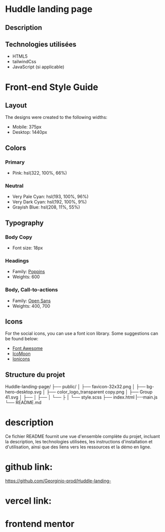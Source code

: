 # Huddle landing page

## Description





## Technologies utilisées

- HTML5
- tailwindCss
- JavaScript (si applicable)


 # Front-end Style Guide

## Layout

The designs were created to the following widths:

- Mobile: 375px
- Desktop: 1440px

## Colors

### Primary

- Pink: hsl(322, 100%, 66%)

### Neutral

- Very Pale Cyan: hsl(193, 100%, 96%)
- Very Dark Cyan: hsl(192, 100%, 9%)
- Grayish Blue: hsl(208, 11%, 55%)

## Typography

### Body Copy

- Font size: 18px

### Headings

- Family: [Poppins](https://fonts.google.com/specimen/Poppins)
- Weights: 600

### Body, Call-to-actions

- Family: [Open Sans](https://fonts.google.com/specimen/Open+Sans)
- Weights: 400, 700

## Icons

For the social icons, you can use a font icon library. Some suggestions can be found below:

- [Font Awesome](https://fontawesome.com/)
- [IcoMoon](https://icomoon.io/)
- [Ionicons](https://ionicons.com/)

## Structure du projet

Huddle-landing-page/
├── public/
│ ├── favicon-32x32.png
│ ├── bg-hero-desktop.svg
│ ├── color_logo_transparent copy.png
│ ├── Group 41.svg
│ ├── 
│ ├── 
│ └── 
├
│ └── style.scss
├── index.html
|---main.js
└── README.md

# description
Ce fichier README fournit une vue d'ensemble complète du projet, incluant la description, les technologies utilisées, les instructions d'installation et d'utilisation, ainsi que des liens vers les ressources et la démo en ligne.



# github link: 
https://github.com/Georginio-prod/Huddle-landing-

# vercel link:

# frontend mentor 

